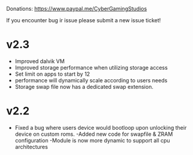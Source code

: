 Donations:
https://www.paypal.me/CyberGamingStudios

If you encounter bug ir issue please submit a new issue ticket!

# v2.3

- Improved dalvik VM
- Improved storage performance when utilizing storage access
- Set limit on apps to start by 12
- performance will dynamically scale according to users needs
- Storage swap file now has a dedicated swap extension.

# v2.2

- Fixed a bug where users device would bootloop upon unlocking their device on custom roms.
-Added new code for swapfile & ZRAM configuration
-Module is now more dynamic to support all cpu architectures
